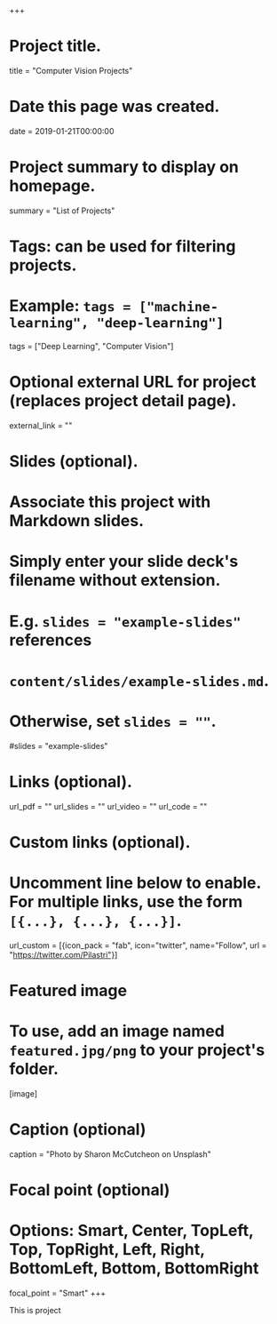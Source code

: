 +++
# Project title.
title = "Computer Vision Projects"

# Date this page was created.
date = 2019-01-21T00:00:00

# Project summary to display on homepage.
summary = "List of Projects"

# Tags: can be used for filtering projects.
# Example: `tags = ["machine-learning", "deep-learning"]`
tags = ["Deep Learning", "Computer Vision"]

# Optional external URL for project (replaces project detail page).
external_link = ""

# Slides (optional).
#   Associate this project with Markdown slides.
#   Simply enter your slide deck's filename without extension.
#   E.g. `slides = "example-slides"` references 
#   `content/slides/example-slides.md`.
#   Otherwise, set `slides = ""`.
#slides = "example-slides"

# Links (optional).
url_pdf = ""
url_slides = ""
url_video = ""
url_code = ""

# Custom links (optional).
#   Uncomment line below to enable. For multiple links, use the form `[{...}, {...}, {...}]`.
url_custom = [{icon_pack = "fab", icon="twitter", name="Follow", url = "https://twitter.com/Pilastri"}]


# Featured image
# To use, add an image named `featured.jpg/png` to your project's folder. 
[image]
  # Caption (optional)
  caption = "Photo by Sharon McCutcheon on Unsplash" 
  
  # Focal point (optional)
  # Options: Smart, Center, TopLeft, Top, TopRight, Left, Right, BottomLeft, Bottom, BottomRight
  focal_point = "Smart"
+++

This is project 


